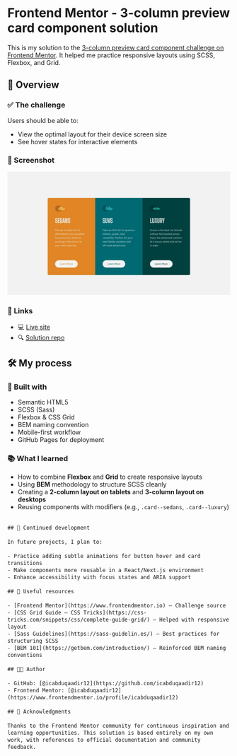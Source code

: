 # Frontend Mentor - 3-column preview card component solution

This is my solution to the [3-column preview card component challenge on Frontend Mentor](https://www.frontendmentor.io/challenges/3column-preview-card-component-pH92eAR2-). It helped me practice responsive layouts using SCSS, Flexbox, and Grid.

## 🚀 Overview

### ✅ The challenge

Users should be able to:

- View the optimal layout for their device screen size
- See hover states for interactive elements

### 📸 Screenshot

![Screenshot](./design/desktop-design.jpg)

### 🔗 Links

- 💻 [Live site](https://icabduqaadir12.github.io/3-column-preview-card/)
- 🔍 [Solution repo](https://github.com/icabduqaadir12/3-column-preview-card)

## 🛠️ My process

### 🔧 Built with

- Semantic HTML5
- SCSS (Sass)
- Flexbox & CSS Grid
- BEM naming convention
- Mobile-first workflow
- GitHub Pages for deployment

### 📚 What I learned

- How to combine **Flexbox** and **Grid** to create responsive layouts
- Using **BEM** methodology to structure SCSS cleanly
- Creating a **2-column layout on tablets** and **3-column layout on desktops**
- Reusing components with modifiers (e.g., `.card--sedans`, `.card--luxury`)
```

## 🔄 Continued development

In future projects, I plan to:

- Practice adding subtle animations for button hover and card transitions
- Make components more reusable in a React/Next.js environment
- Enhance accessibility with focus states and ARIA support

## 📖 Useful resources

- [Frontend Mentor](https://www.frontendmentor.io) – Challenge source
- [CSS Grid Guide – CSS Tricks](https://css-tricks.com/snippets/css/complete-guide-grid/) – Helped with responsive layout
- [Sass Guidelines](https://sass-guidelin.es/) – Best practices for structuring SCSS
- [BEM 101](https://getbem.com/introduction/) – Reinforced BEM naming conventions

## 👨‍💻 Author

- GitHub: [@icabduqaadir12](https://github.com/icabduqaadir12)
- Frontend Mentor: [@icabduqaadir12](https://www.frontendmentor.io/profile/icabduqaadir12)

## 🙌 Acknowledgments

Thanks to the Frontend Mentor community for continuous inspiration and learning opportunities. This solution is based entirely on my own work, with references to official documentation and community feedback.
